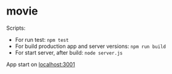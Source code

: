 # movie

Scripts:
* For run test: ```npm test```
* For build production app and server versions: ```npm run build```
* For start server, after build: ```node server.js```

App start on [localhost:3001](http://localhost:3001/)
